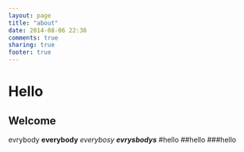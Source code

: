 ```yaml
---
layout: page
title: "about"
date: 2014-08-06 22:38
comments: true
sharing: true
footer: true
---
```

Hello
=====
Welcome
-------
evrybody __everybody__ *everybosy* ___evrysbodys___
#hello
##hello
###hello